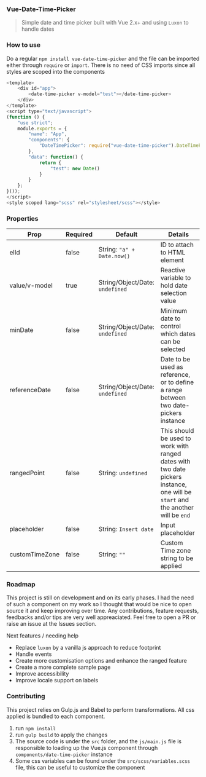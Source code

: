 ### Vue-Date-Time-Picker

> Simple date and time picker built with Vue 2.x+ and using `Luxon` to handle dates


### How to use
Do a regular `npm install vue-date-time-picker` and the file can be imported either through `require` or `import`. There is no need of CSS imports since all styles are scoped into the components

```js
<template>
	<div id="app">
		<date-time-picker v-model="test"></date-time-picker>
	</div>
</template>
<script type="text/javascript">
(function () {
	"use strict";
	module.exports = {
		"name": "App",
		"components": {
			"DateTimePicker": require("vue-date-time-picker").DateTimePicker
		},
		"data": function() {
			return {
				"test": new Date()
			}
		}
	};
}());
</script>
<style scoped lang="scss" rel="stylesheet/scss"></style>
```

### Properties

|Prop   |Required   |Default   |Details   |
|---|---|---|---|
|elId   |false   | String: `"a" + Date.now()`  |ID to attach to HTML element   |
|value/v-model   |true   | String/Object/Date: `undefined`   | Reactive variable to hold date selection value  |
|minDate   |false   |String/Object/Date: `undefined`   | Minimum date to control which dates can be selected|
|referenceDate   |false   |String/Object/Date: `undefined`   |Date to be used as reference, or to define a range between two date-pickers instance   |
|rangedPoint   |false   |String: `undefined`   |This should be used to work with ranged dates with two date pickers instance, one will be `start` and the another will be `end`   |
|placeholder   |false   |String: `Insert date`   |Input placeholder   |
|customTimeZone   |false   |String: `""`   |Custom Time zone string to be applied   |



### Roadmap

This project is still on development and on its early phases. I had the need of such a component on my work so I thought that would be nice to open source it and keep improving over time. Any contributions, feature requests, feedbacks and/or tips are very well appreaciated. Feel free to open a PR or raise an issue at the Issues section. 

Next features / needing help
* Replace `luxon` by a vanilla js approach to reduce footprint
* Handle events
* Create more customisation options and enhance the ranged feature 
* Create a more complete sample page
* Improve accessibility 
* Improve locale support on labels




### Contributing
This project relies on Gulp.js and Babel to perform transformations. All css applied is bundled to each component.

1. run `npm install`
2. run `gulp build` to apply the changes
3. The source code is under the `src` folder, and the `js/main.js` file is responsible to loading up the Vue.js component through `components/date-time-picker` instance
4. Some css variables can be found under the `src/scss/variables.scss` file, this can be useful to customize the component
